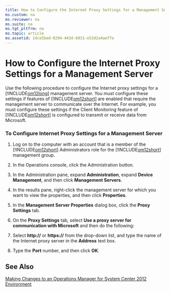 ```yaml
---
title: How to Configure the Internet Proxy Settings for a Management Server
ms.custom: na
ms.reviewer: na
ms.suite: na
ms.tgt_pltfrm: na
ms.topic: article
ms.assetid: 14ce5bed-0294-443d-b931-e53d2a4aef7e
---
```

# How to Configure the Internet Proxy Settings for a Management Server
Use the following procedure to configure the Internet proxy settings for a [!INCLUDE[om12long](Token/om12long_md.md)] management server. You must configure these settings if features of [!INCLUDE[om12short](Token/om12short_md.md)] are enabled that require the management server to communicate over the Internet. For example, you must configure these settings if the Client Monitoring feature of [!INCLUDE[om12short](Token/om12short_md.md)] is configured to transmit or receive data from Microsoft.

### To Configure Internet Proxy Settings for a Management Server

1.  Log on to the computer with an account that is a member of the [!INCLUDE[om12short](Token/om12short_md.md)] Administrators role for the [!INCLUDE[om12short](Token/om12short_md.md)] management group.

2.  In the Operations console, click the Administration button.

3.  In the Administration pane, expand **Administration**, expand **Device Management**, and then click **Management Servers**.

4.  In the results pane, right\-click the management server for which you want to view the properties, and then click **Properties**.

5.  In the **Management Server Properties** dialog box, click the **Proxy Settings** tab.

6.  On the **Proxy Settings** tab, select **Use a proxy server for communication with Microsoft** and then do the following:

7.  Select **http:\/\/** or **https:\/\/** from the drop\-down list, and type the name of the Internet proxy server in the **Address** text box.

8.  Type the **Port** number, and then click **OK**.

## See Also
[Making Changes to an Operations Manager for System Center 2012 Environment](assetId:///22675bc3-1668-44c7-bc40-484e06a01946)


